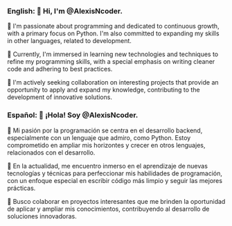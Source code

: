 ### English: 👋 Hi, I'm @AlexisNcoder.

👀 I'm passionate about programming and dedicated to continuous growth, with a primary focus on Python. I'm also committed to expanding my skills in other languages, related to development.

🌱 Currently, I'm immersed in learning new technologies and techniques to refine my programming skills, with a special emphasis on writing cleaner code and adhering to best practices.

💞️ I'm actively seeking collaboration on interesting projects that provide an opportunity to apply and expand my knowledge, contributing to the development of innovative solutions.

### Español: 👋 ¡Hola! Soy @AlexisNcoder.

👀 Mi pasión por la programación se centra en el desarrollo backend, especialmente con un lenguaje que admiro, como Python. Estoy comprometido en ampliar mis horizontes y crecer en otros lenguajes, relacionados con el desarrollo.

🌱 En la actualidad, me encuentro inmerso en el aprendizaje de nuevas tecnologías y técnicas para perfeccionar mis habilidades de programación, con un enfoque especial en escribir código más limpio y seguir las mejores prácticas.

💞️ Busco colaborar en proyectos interesantes que me brinden la oportunidad de aplicar y ampliar mis conocimientos, contribuyendo al desarrollo de soluciones innovadoras.
